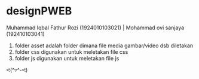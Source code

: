 # designPWEB
Muhammad Iqbal Fathur Rozi (1924010103021) | Mohammad ovi sanjaya (192410103041)

1. folder asset adalah folder dimana file media gambar/video dsb diletakan
2. folder css digunakan untuk meletakan file css
3. folder js digunakan untuk meletakan file js


ᕙ(^▿^-ᕙ)
